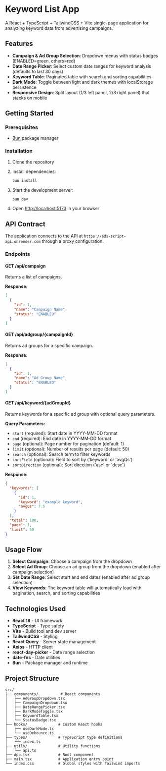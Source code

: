 # Keyword List App

A React + TypeScript + TailwindCSS + Vite single-page application for analyzing keyword data from advertising campaigns.

## Features

- **Campaign & Ad Group Selection**: Dropdown menus with status badges (ENABLED=green, others=red)
- **Date Range Picker**: Select custom date ranges for keyword analysis (defaults to last 30 days)
- **Keyword Table**: Paginated table with search and sorting capabilities
- **Dark Mode**: Toggle between light and dark themes with localStorage persistence
- **Responsive Design**: Split layout (1/3 left panel, 2/3 right panel) that stacks on mobile

## Getting Started

### Prerequisites

- [Bun](https://bun.sh/) package manager

### Installation

1. Clone the repository
2. Install dependencies:
   ```bash
   bun install
   ```

3. Start the development server:
   ```bash
   bun dev
   ```

4. Open [http://localhost:5173](http://localhost:5173) in your browser

## API Contract

The application connects to the API at `https://ads-script-api.onrender.com` through a proxy configuration.

### Endpoints

#### GET /api/campaign
Returns a list of campaigns.

**Response:**
```json
[
  {
    "id": 1,
    "name": "Campaign Name",
    "status": "ENABLED"
  }
]
```

#### GET /api/adgroup/{campaignId}
Returns ad groups for a specific campaign.

**Response:**
```json
[
  {
    "id": 1,
    "name": "Ad Group Name",
    "status": "ENABLED"
  }
]
```

#### GET /api/keyword/{adGroupId}
Returns keywords for a specific ad group with optional query parameters.

**Query Parameters:**
- `start` (required): Start date in YYYY-MM-DD format
- `end` (required): End date in YYYY-MM-DD format
- `page` (optional): Page number for pagination (default: 1)
- `limit` (optional): Number of results per page (default: 50)
- `search` (optional): Search term to filter keywords
- `sortField` (optional): Field to sort by ('keyword' or 'avgQs')
- `sortDirection` (optional): Sort direction ('asc' or 'desc')

**Response:**
```json
{
  "keywords": [
    {
      "id": 1,
      "keyword": "example keyword",
      "avgQs": 7.5
    }
  ],
  "total": 100,
  "page": 1,
  "limit": 50
}
```

## Usage Flow

1. **Select Campaign**: Choose a campaign from the dropdown
2. **Select Ad Group**: Choose an ad group from the dropdown (enabled after campaign selection)
3. **Set Date Range**: Select start and end dates (enabled after ad group selection)
4. **View Keywords**: The keyword table will automatically load with pagination, search, and sorting capabilities

## Technologies Used

- **React 18** - UI framework
- **TypeScript** - Type safety
- **Vite** - Build tool and dev server
- **TailwindCSS** - Styling
- **React Query** - Server state management
- **Axios** - HTTP client
- **react-day-picker** - Date range selection
- **date-fns** - Date utilities
- **Bun** - Package manager and runtime

## Project Structure

```
src/
├── components/          # React components
│   ├── AdGroupDropdown.tsx
│   ├── CampaignDropdown.tsx
│   ├── DateRangePicker.tsx
│   ├── DarkModeToggle.tsx
│   ├── KeywordTable.tsx
│   └── StatusBadge.tsx
├── hooks/              # Custom React hooks
│   ├── useDarkMode.ts
│   └── useDebounce.ts
├── types/              # TypeScript type definitions
│   └── index.ts
├── utils/              # Utility functions
│   └── api.ts
├── App.tsx             # Root component
├── main.tsx            # Application entry point
└── index.css           # Global styles with Tailwind imports
```
